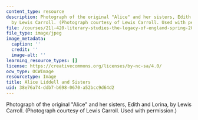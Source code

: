 ```yaml
---
content_type: resource
description: Photograph of the original "Alice" and her sisters, Edith and Lorina,
  by Lewis Carroll. (Photograph courtesy of Lewis Carroll. Used with permission.)
file: /courses/21l-420-literary-studies-the-legacy-of-england-spring-2006/38e76a74ddb7b6980670a52bcc9d64d2_chp_alice07.jpg
file_type: image/jpeg
image_metadata:
  caption: ''
  credit: ''
  image-alt: ''
learning_resource_types: []
license: https://creativecommons.org/licenses/by-nc-sa/4.0/
ocw_type: OCWImage
resourcetype: Image
title: Alice Liddell and Sisters
uid: 38e76a74-ddb7-b698-0670-a52bcc9d64d2
---
```

Photograph of the original "Alice" and her sisters, Edith and Lorina, by Lewis Carroll. (Photograph courtesy of Lewis Carroll. Used with permission.)